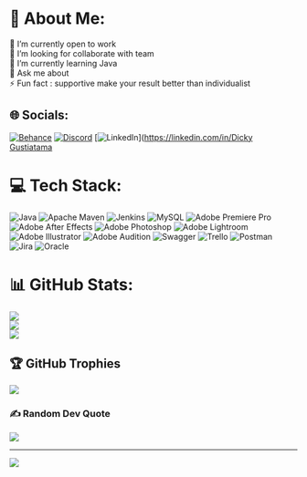 # 💫 About Me:
🔭 I’m currently open to work<br>🤝 I’m looking for collaborate with team <br>🌱 I’m currently learning Java<br>💬 Ask me about<br>⚡ Fun fact : supportive make your result better than individualist


## 🌐 Socials:
[![Behance](https://img.shields.io/badge/Behance-1769ff?logo=behance&logoColor=white)](https://behance.net/https://www.behance.net/dickygustiatama) [![Discord](https://img.shields.io/badge/Discord-%237289DA.svg?logo=discord&logoColor=white)](https://discord.gg/Tamabunta#4183) [![LinkedIn](https://img.shields.io/badge/LinkedIn-%230077B5.svg?logo=linkedin&logoColor=white)]([https://linkedin.com/in/Dicky Gustiatama](https://www.linkedin.com/in/dicky-gustiatama-9bb643b6/) 

# 💻 Tech Stack:
![Java](https://img.shields.io/badge/java-%23ED8B00.svg?style=plastic&logo=java&logoColor=white) ![Apache Maven](https://img.shields.io/badge/Apache%20Maven-C71A36?style=plastic&logo=Apache%20Maven&logoColor=white) ![Jenkins](https://img.shields.io/badge/jenkins-%232C5263.svg?style=plastic&logo=jenkins&logoColor=white) ![MySQL](https://img.shields.io/badge/mysql-%2300f.svg?style=plastic&logo=mysql&logoColor=white) ![Adobe Premiere Pro](https://img.shields.io/badge/Adobe%20Premiere%20Pro-9999FF.svg?style=plastic&logo=Adobe%20Premiere%20Pro&logoColor=white) ![Adobe After Effects](https://img.shields.io/badge/Adobe%20After%20Effects-9999FF.svg?style=plastic&logo=Adobe%20After%20Effects&logoColor=white) ![Adobe Photoshop](https://img.shields.io/badge/adobephotoshop-%2331A8FF.svg?style=plastic&logo=adobephotoshop&logoColor=white) ![Adobe Lightroom](https://img.shields.io/badge/Adobe%20Lightroom-31A8FF.svg?style=plastic&logo=Adobe%20Lightroom&logoColor=white) ![Adobe Illustrator](https://img.shields.io/badge/adobeillustrator-%23FF9A00.svg?style=plastic&logo=adobeillustrator&logoColor=white) ![Adobe Audition](https://img.shields.io/badge/Adobe%20Audition-9999FF.svg?style=plastic&logo=Adobe%20Audition&logoColor=white) ![Swagger](https://img.shields.io/badge/-Swagger-%23Clojure?style=plastic&logo=swagger&logoColor=white) ![Trello](https://img.shields.io/badge/Trello-%23026AA7.svg?style=plastic&logo=Trello&logoColor=white) ![Postman](https://img.shields.io/badge/Postman-FF6C37?style=plastic&logo=postman&logoColor=white) ![Jira](https://img.shields.io/badge/jira-%230A0FFF.svg?style=plastic&logo=jira&logoColor=white) ![Oracle](https://img.shields.io/badge/Oracle-F80000?style=plastic&logo=oracle&logoColor=white)
# 📊 GitHub Stats:
![](https://github-readme-stats.vercel.app/api?username=dickygustiatama&theme=gotham&hide_border=false&include_all_commits=true&count_private=true)<br/>
![](https://github-readme-streak-stats.herokuapp.com/?user=dickygustiatama&theme=gotham&hide_border=false)<br/>
![](https://github-readme-stats.vercel.app/api/top-langs/?username=dickygustiatama&theme=gotham&hide_border=false&include_all_commits=true&count_private=true&layout=compact)

## 🏆 GitHub Trophies
![](https://github-profile-trophy.vercel.app/?username=dickygustiatama&theme=gruvbox&no-frame=false&no-bg=false&margin-w=4)

### ✍️ Random Dev Quote
![](https://quotes-github-readme.vercel.app/api?type=horizontal&theme=merko)

---
[![](https://visitcount.itsvg.in/api?id=dickygustiatama&icon=5&color=3)](https://visitcount.itsvg.in)

<!-- Proudly created with GPRM ( https://gprm.itsvg.in ) -->
